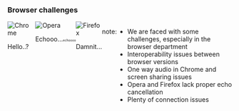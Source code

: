 ### Browser challenges

<div style="height: 300px; display: flex; justify-content: space-between;">
<div style="padding-right: 10px;" >
<img alt="Chrome" src="img/browsers/chrome.png">
<p>Hello..?</p>
</div>
<div>
<img alt="Opera" src="img/browsers/opera.png">
<p>Echooo...<span style="font-size: 0.5em">echoooo</span></p>
</div>
<div>
<img alt="Firefox" src="img/browsers/firefox.png">
<p>Damnit...</p>
</div>

note:
- We are faced with some challenges, especially in the browser department
- Interoperability issues between browser versions
- One way audio in Chrome and screen sharing issues
- Opera and Firefox lack proper echo cancellation
- Plenty of connection issues
